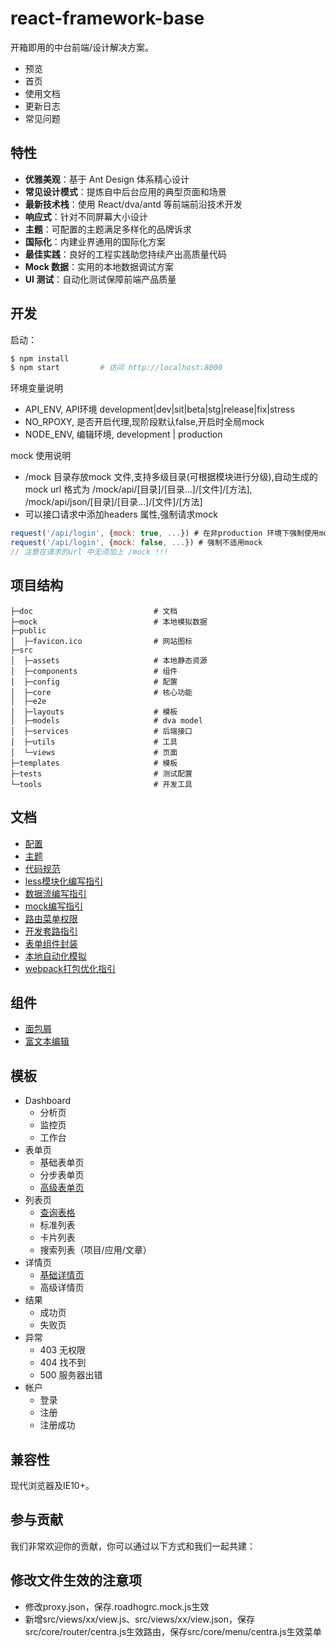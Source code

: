# react-framework-base
开箱即用的中台前端/设计解决方案。 

- 预览
- 首页
- 使用文档
- 更新日志
- 常见问题

## 特性

- **优雅美观**：基于 Ant Design 体系精心设计
- **常见设计模式**：提炼自中后台应用的典型页面和场景
- **最新技术栈**：使用 React/dva/antd 等前端前沿技术开发
- **响应式**：针对不同屏幕大小设计
- **主题**：可配置的主题满足多样化的品牌诉求
- **国际化**：内建业界通用的国际化方案
- **最佳实践**：良好的工程实践助您持续产出高质量代码
- **Mock 数据**：实用的本地数据调试方案
- **UI 测试**：自动化测试保障前端产品质量

## 开发

启动：
```bash
$ npm install
$ npm start         # 访问 http://localhost:8000
```

环境变量说明
* API_ENV, API环境 development|dev|sit|beta|stg|release|fix|stress
* NO_RPOXY, 是否开启代理,现阶段默认false,开启时全局mock
* NODE_ENV, 编辑环境, development | production

mock 使用说明

* /mock 目录存放mock 文件,支持多级目录(可根据模块进行分级),自动生成的mock url 格式为 /mock/api/[目录]/[目录...]/[文件]/[方法], /mock/api/json/[目录]/[目录...]/[文件]/[方法]
* 可以接口请求中添加headers 属性,强制请求mock
```javascript
request('/api/login', {mock: true, ...}) # 在非production 环境下强制使用mock
request('/api/login', {mock: false, ...}) # 强制不适用mock
// 注意在请求的url 中无须加上 /mock !!!
```

## 项目结构
```
├─doc                           # 文档
├─mock                          # 本地模拟数据
├─public
│  ├─favicon.ico                # 网站图标
├─src
│  ├─assets                     # 本地静态资源
│  ├─components                 # 组件
│  ├─config                     # 配置
│  ├─core                       # 核心功能
│  ├─e2e                
│  ├─layouts                    # 模板
│  ├─models                     # dva model
│  ├─services                   # 后端接口
│  ├─utils                      # 工具
│  └─views                      # 页面
├─templates                     # 模板
├─tests                         # 测试配置
└─tools                         # 开发工具
```

## 文档
- [配置](./doc/配置.md)
- [主题](./doc/主题.md)
- [代码规范](./doc/代码规范.md)
- [less模块化编写指引](./doc/less模块化编写指引.md)
- [数据流编写指引](./doc/数据流编写指引.md)
- [mock编写指引](./doc/mock编写指引.md)
- [路由菜单权限](./doc/路由菜单权限.md)
- [开发套路指引](./doc/开发套路指引.md)
- [表单组件封装](./doc/表单组件封装.md)
- [本地自动化模拟](./doc/本地自动化模拟.md)
- [webpack打包优化指引](./doc/webpack打包优化指引.md)

## 组件
- [面包屑](./doc/面包屑.md)
- [富文本编辑](./src/components/Editor/README.md)

## 模板
- Dashboard
  - 分析页
  - 监控页
  - 工作台
- 表单页
  - 基础表单页
  - 分步表单页
  - [高级表单页](./templates/模板-表单页-高级表单页/README.md)
- 列表页
  - [查询表格](./doc/模板-列表页-查询表格/README.md)
  - 标准列表
  - 卡片列表
  - 搜索列表（项目/应用/文章）
- 详情页
  - [基础详情页](./doc/模板-详情页-基础详情页/README.md)
  - 高级详情页
- 结果
  - 成功页
  - 失败页
- 异常
  - 403 无权限
  - 404 找不到
  - 500 服务器出错
- 帐户
  - 登录
  - 注册
  - 注册成功
  
## 兼容性

现代浏览器及IE10+。

## 参与贡献

我们非常欢迎你的贡献，你可以通过以下方式和我们一起共建：

## 修改文件生效的注意项
* 修改proxy.json，保存.roadhogrc.mock.js生效
* 新增src/views/xx/view.js、src/views/xx/view.json，保存src/core/router/centra.js生效路由，保存src/core/menu/centra.js生效菜单
